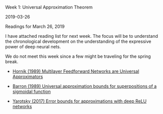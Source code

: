 Week 1: Universal Approximation Theorem

2019-03-26

Readings for March 26, 2019

I have attached reading list for next week. The focus will be to
understand the chronological development on the understanding of the
expressive power of deep neural nets.

We do not meet this week since a few might be traveling for the spring
break.

-   [Hornik (1989) Multilayer Feedforward Networks are Universal
    Approximators][]

-   [Barron (1989) Universal approximation bounds for superpositions of
    a sigmoidal function][]

-   [Yarotsky (2017) Error bounds for approximations with deep ReLU
    networks][Barron (1989) Universal approximation bounds for
    superpositions of a sigmoidal function]

  [Hornik (1989) Multilayer Feedforward Networks are Universal
  Approximators]: https://havard-biostat-reading-group.github.io/deep-learning/files/papers/week1/hornik.pdf
  [Barron (1989) Universal approximation bounds for superpositions of a
  sigmoidal function]: https://havard-biostat-reading-group.github.io/deep-learning/files/papers/week1/barron.pdf
